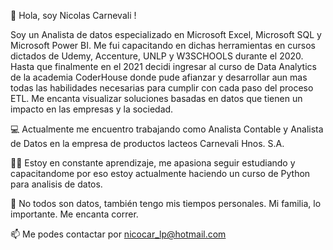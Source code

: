 👋  Hola, soy Nicolas Carnevali !

 Soy un Analista de datos especializado en Microsoft Excel, Microsoft SQL y Microsoft Power BI. Me fui capacitando en dichas herramientas en cursos dictados de Udemy, Accenture, UNLP y W3SCHOOLS durante el 2020.
 Hasta que finalmente en el 2021 decidi ingresar al curso de Data Analytics de la academia CoderHouse donde pude afianzar y desarrollar aun mas todas las habilidades necesarias para cumplir con cada paso del proceso ETL.
 Me encanta visualizar soluciones basadas en datos que tienen un impacto en las empresas y la sociedad.
 
 
💻 Actualmente me encuentro trabajando como Analista Contable y Analista de Datos en la empresa de productos lacteos Carnevali Hnos. S.A.

👨‍🎓 Estoy en constante aprendizaje, me apasiona seguir estudiando y capacitandome por eso estoy actualmente haciendo un curso de Python para analisis de datos.

🏃 No todos son datos, también tengo mis tiempos personales. Mi familia, lo importante. Me encanta correr.

📫 Me podes contactar por nicocar_lp@hotmail.com
